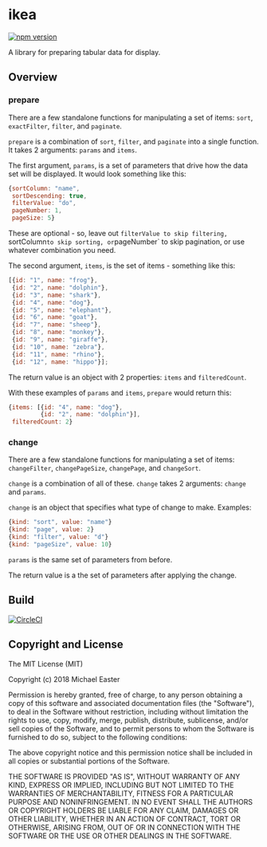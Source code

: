 # ikea

[![npm version](https://badge.fury.io/js/ikea-alpha.svg)](https://badge.fury.io/js/ikea)

A library for preparing tabular data for display.

## Overview

### prepare

There are a few standalone functions for manipulating a set of items: `sort`, `exactFilter`, `filter`, and `paginate`.

`prepare` is a combination of `sort`, `filter`, and `paginate` into a single function. It takes 2 arguments: `params` and `items`.

The first argument, `params`, is a set of parameters that drive how the data set will be displayed. It would look something like this:

```javascript
{sortColumn: "name",
 sortDescending: true,
 filterValue: "do",
 pageNumber: 1,
 pageSize: 5}
```

These are optional - so, leave out `filterValue to skip filtering, `sortColumn` to skip sorting, or `pageNumber` to skip pagination, or use whatever combination you need.

The second argument, `items`, is the set of items - something like this:

```javascript
[{id: "1", name: "frog"},
 {id: "2", name: "dolphin"},
 {id: "3", name: "shark"},
 {id: "4", name: "dog"},
 {id: "5", name: "elephant"},
 {id: "6", name: "goat"},
 {id: "7", name: "sheep"},
 {id: "8", name: "monkey"},
 {id: "9", name: "giraffe"},
 {id: "10", name: "zebra"},
 {id: "11", name: "rhino"},
 {id: "12", name: "hippo"}];
```

The return value is an object with 2 properties: `items` and `filteredCount`.

With these examples of `params` and `items`, `prepare` would return this:

```javascript
{items: [{id: "4", name: "dog"},
         {id: "2", name: "dolphin"}],
 filteredCount: 2}
```

### change

There are a few standalone functions for manipulating a set of items: `changeFilter`, `changePageSize`, `changePage`, and `changeSort`.

`change` is a combination of all of these. `change` takes 2 arguments: `change` and `params`.

`change` is an object that specifies what type of change to make. Examples:

```javascript
{kind: "sort", value: "name"}
{kind: "page", value: 2}
{kind: "filter", value: "d"}
{kind: "pageSize", value: 10}
```

`params` is the same set of parameters from before.

The return value is a the set of parameters after applying the change.

## Build

[![CircleCI](https://circleci.com/gh/mike706574/ikea.svg?style=svg)](https://circleci.com/gh/mike706574/ikea)

## Copyright and License

The MIT License (MIT)

Copyright (c) 2018 Michael Easter

Permission is hereby granted, free of charge, to any person obtaining a copy of this software and associated documentation files (the "Software"), to deal in the Software without restriction, including without limitation the rights to use, copy, modify, merge, publish, distribute, sublicense, and/or sell copies of the Software, and to permit persons to whom the Software is furnished to do so, subject to the following conditions:

The above copyright notice and this permission notice shall be included in all copies or substantial portions of the Software.

THE SOFTWARE IS PROVIDED "AS IS", WITHOUT WARRANTY OF ANY KIND, EXPRESS OR IMPLIED, INCLUDING BUT NOT LIMITED TO THE WARRANTIES OF MERCHANTABILITY, FITNESS FOR A PARTICULAR PURPOSE AND NONINFRINGEMENT. IN NO EVENT SHALL THE AUTHORS OR COPYRIGHT HOLDERS BE LIABLE FOR ANY CLAIM, DAMAGES OR OTHER LIABILITY, WHETHER IN AN ACTION OF CONTRACT, TORT OR OTHERWISE, ARISING FROM, OUT OF OR IN CONNECTION WITH THE SOFTWARE OR THE USE OR OTHER DEALINGS IN THE SOFTWARE.
